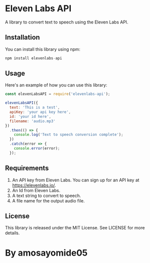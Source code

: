 # Eleven Labs API

A library to convert text to speech using the Eleven Labs API.

## Installation

You can install this library using npm:

```js 
npm install elevenlabs-api
```


## Usage

Here's an example of how you can use this library:

```javascript
const elevenLabsAPI = require('elevenlabs-api');

elevenLabsAPI({
  text: 'This is a test',
  apiKey: 'your api key here',
  id: 'your id here',
  filename: 'audio.mp3'
})
  .then(() => {
    console.log('Text to speech conversion complete');
  })
  .catch(error => {
    console.error(error);
  });
```

## Requirements
1. An API key from Eleven Labs. You can sign up for an API key at https://elevenlabs.io/.
2. An Id from Eleven Labs.
3. A text string to convert to speech.
4. A file name for the output audio file.

## License
This library is released under the MIT License. See LICENSE for more details.

# By amosayomide05 
